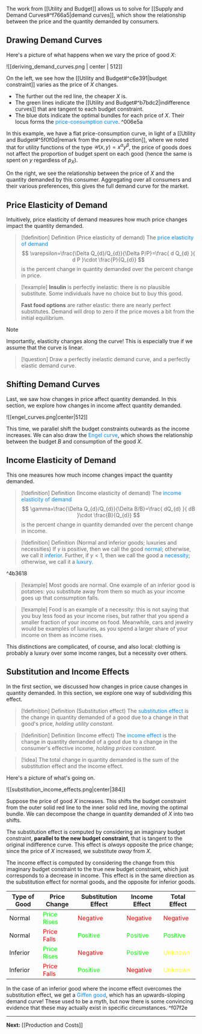 The work from [[Utility and Budget]] allows us to solve for [[Supply and Demand Curves#^f766a5|demand curves]], which show the relationship between the price and the quantity demanded by consumers.

## Drawing Demand Curves

Here's a picture of what happens when we vary the price of good $X$:

![[deriving_demand_curves.png | center | 512]]

On the left, we see how the [[Utility and Budget#^c6e391|budget constraint]] varies as the price of $X$ changes.

* The further out the red line, the cheaper $X$ is.
* The green lines indicate the [[Utility and Budget#^b7bdc2|indifference curves]] that are tangent to each budget constraint.
* The blue dots indicate the optimal bundles for each price of $X$. Their locus forms the <span style="color:#0088ff">price-consumption curve</span>. ^006e5a

In this example, we have a flat price-consumption curve, in light of a [[Utility and Budget#^5f0f0d|remark from the previous section]], where we noted that for utility functions of the type $\mathcal{U}(x,y)=x^\alpha y^\beta$, the price of goods does not affect the proportion of budget spent on each good (hence the same is spent on $y$ regardless of $p_{X}$).

On the right, we see the relationship between the price of $X$ and the quantity demanded by this consumer. Aggregating over all consumers and their various preferences, this gives the full demand curve for the market.

## Price Elasticity of Demand

Intuitively, price elasticity of demand measures how much price changes impact the quantity demanded.

> [!definition] Definition (Price elasticity of demand)
> The <span style="color:#0088ff">price elasticity of demand</span>
> $$
> \varepsilon=\frac{\Delta Q_{d}/Q_{d}}{\Delta P/P}=\frac{ d Q_{d} }{ d P }\cdot \frac{P}{Q_{d}}
> $$
> is the percent change in quantity demanded over the percent change in price.

> [!example]
> **Insulin** is perfectly inelastic: there is no plausible substitute. Some individuals have no choice but to buy this good.
> 
> **Fast food options** are rather elastic: there are nearly perfect substitutes. Demand will drop to zero if the price moves a bit from the initial equilibrium.

> [!note]
> Importantly, elasticity changes along the curve! This is especially true if we assume that the curve is linear.

> [!question]
> Draw a perfectly inelastic demand curve, and a perfectly elastic demand curve.
## Shifting Demand Curves

Last, we saw how changes in price affect quantity demanded. In this section, we explore how changes in income affect quantity demanded.

![[engel_curves.png|center|512]]

This time, we parallel shift the budget constraints outwards as the income increases. We can also draw the <span style="color:#0088ff">Engel curve</span>, which shows the relationship between the budget $B$ and consumption of the good $X$.
## Income Elasticity of Demand

This one measures how much income changes impact the quantity demanded.

> [!definition] Definition (Income elasticity of demand)
> The <span style="color:#0088ff">income elasticity of demand</span>
> $$
> \gamma=\frac{\Delta Q_{d}/Q_{d}}{\Delta B/B}=\frac{ dQ_{d} }{ dB }\cdot \frac{B}{Q_{d}} 
> $$
> is the percent change in quantity demanded over the percent change in income.

> [!definition] Definition (Normal and inferior goods; luxuries and necessities)
> If $\gamma$ is positive, then we call the good <span style="color:#0088ff">normal</span>; otherwise, we call it <span style="color:#0088ff">inferior</span>. Further, if $\gamma<1$, then we call the good a <span style="color:#0088ff">necessity</span>; otherwise, we call it a <span style="color:#0088ff">luxury</span>.

^4b3618

> [!example]
> Most goods are normal. One example of an inferior good is potatoes: you substitute away from them so much as your income goes up that consumption falls.

> [!example]
> Food is an example of a necessity: this is not saying that you buy less food as your income rises, but rather that you spend a smaller fraction of your income on food. Meanwhile, cars and jewelry would be examples of luxuries, as you spend a larger share of your income on them as income rises. 

This distinctions are complicated, of course, and also local: clothing is probably a luxury over some income ranges, but a necessity over others.
## Substitution and Income Effects

In the first section, we discussed how changes in price cause changes in quantity demanded. In this section, we explore one way of subdividing this effect. 

> [!definition] Definition (Substitution effect)
> The <span style="color:#0088ff">substitution effect</span> is the change in quantity demanded of a good due to a change in that good's price, *holding utility constant*.

> [!definition] Definition (Income effect)
> The <span style="color:#0088ff">income effect</span> is the change in quantity demanded of a good due to a change in the consumer's effective income, *holding prices constant*.

> [!idea]
> The total change in quantity demanded is the sum of the substitution effect and the income effect.

Here's a picture of what's going on.

![[substitution_income_effects.png|center|384]]

Suppose the price of good $X$ increases. This shifts the budget constraint from the outer solid red line to the inner solid red line, moving the optimal bundle. We can decompose the change in quantity demanded of $X$ into two shifts.

The substitution effect is computed by considering an imaginary budget constraint, **parallel to the new budget constraint**, that is tangent to the original indifference curve. This effect is *always* opposite the price change; since the price of $X$ increased, we substitute *away* from $X$.

The income effect is computed by considering the change from this imaginary budget constraint to the true new budget constraint, which just corresponds to a decrease in income. This effect is in the same direction as the substitution effect for normal goods, and the opposite for inferior goods.

| Type of Good | Price Change | Substitution Effect | Income Effect | Total Effect |
| ------------ | ------------ | ------------------- | ------------- | ------------ |
| Normal       | <font style="color:lime">Price Rises</font>  | <font style="color:red">Negative</font>            | <font style="color:red">Negative</font>      | <font style="color:red">Negative</font>    |
| Normal       | <font style="color:red">Price Falls</font>  | <font style="color:lime">Positive</font>            | <font style="color:lime">Positive</font>      | <font style="color:lime">Positive</font>    |
| Inferior     | <font style="color:lime">Price Rises</font>  | <font style="color:red">Negative</font>            | <font style="color:lime">Positive</font>      | <font style="color:yellow">Unknown</font>     |
| Inferior     | <font style="color:red">Price Falls</font>  | <font style="color:lime">Positive</font>            | <font style="color:red">Negative</font>      | <font style="color:yellow">Unknown</font>     |

In the case of an inferior good where the income effect overcomes the substitution effect, we get a <span style="color:#0088ff">Giffen good</span>, which has an upwards-sloping demand curve! These used to be a myth, but now there is some convincing evidence that these may actually exist in specific circumstances. ^f07f2e

---

**Next:** [[Production and Costs]]

